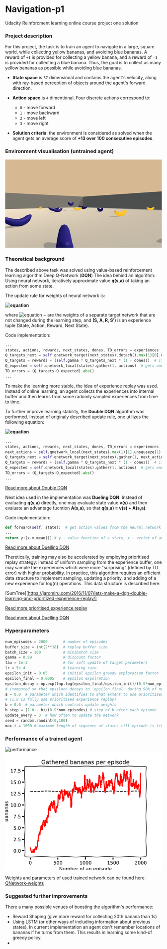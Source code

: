 # Navigation-p1
Udacity Reinforcment learning online course project one solution

### Project description

For this project, the task is to train an agent to navigate in a large, square world, while collecting yellow bananas, and avoiding blue bananas. A reward of `+1` is provided for collecting a yellow banana, and a reward of `-1` is provided for collecting a blue banana. Thus, the goal is to collect as many yellow bananas as possible while avoiding blue bananas.

- **State space** is `37` dimensional and contains the agent's velocity, along with ray-based perception of objects around the agent's forward direction. 

- **Action space** is `4` dimentional. Four discrete actions correspond to:
  - `0` - move forward
  - `1` - move backward
  - `2` - move left
  - `3` - move right

- **Solution criteria**: the environment is considered as solved when the agent gets an average score of **+13 over 100 consecutive episodes**.

### Environment visualisation (untrained agent)
![environment](https://github.com/betadecay1993/Navigation-p1/blob/master/results/banana_gatherer_untrained.gif)

### Theoretical background
The described above task was solved using value-based reinforcement learning algorithm Deep Q-Network (**DQN**)
The idea behind an algorithm:
Using neural network, iteratively approximate value **q(s,a)** of taking an action from some state.

The update rule for weights of neural network is:

**![equation](https://latex.codecogs.com/gif.latex?\Delta&space;\omega&space;=&space;\alpha&space;(R&space;&plus;&space;\gamma&space;\max_a&space;q(S',a,\omega^-)&space;-&space;q(S,A,\omega))\nabla_w&space;q(S,A,\omega))**

where ![equation](https://latex.codecogs.com/gif.latex?\omega^-) − are the weights of a separate target network that are not changed during the learning step, and **(S, A, R, S')** is an experience tuple (State, Action, Reward, Next State).

Code implementation:

```python
...
states, actions, rewards, next_states, dones, TD_errors = experiences
Q_targets_next = self.qnetwork_target(next_states).detach().max(1)[0].unsqueeze(1)
Q_targets = rewards + (self.gamma * Q_targets_next * (1 - dones))  # if done == True: second term is equal to 0
Q_expected = self.qnetwork_local(states).gather(1, actions)  # gets one value from each row in Q function for
TD_errors = (Q_targets-Q_expected).abs()
...
```

To make the learning more stable, the idea of experience replay was used. Instead of online learning, an agent collects the experiences into internal buffer and then learns from some radomly sampled experiences from time to time.

To further improve learning stability, the **Double DQN** algorithm was performed. Instead of originaly described update rule, one utilizes the following equation:

**![equation](https://latex.codecogs.com/gif.latex?\Delta&space;\omega&space;=&space;\alpha&space;(R&space;&plus;&space;\gamma&space;q(S',arg&space;\&space;\text{max}_a&space;q(S',A,\omega),\omega^-)&space;-&space;q(S,A,\omega))\nabla_w&space;q(S,A,\omega))**

```python
...
states, actions, rewards, next_states, dones, TD_errors = experiences
next_actions = self.qnetwork_local(next_states).max(1)[1].unsqueeze(1)
Q_targets_next = self.qnetwork_target(next_states).gather(1, next_actions)
Q_targets = rewards + (self.gamma * Q_targets_next * (1 - dones))  # if done == True: second term is equal to 0
Q_expected = self.qnetwork_local(states).gather(1, actions)  # gets one value from each row in Q function for
TD_errors = (Q_targets-Q_expected).abs()
...
```

[Read more about Double DQN](https://arxiv.org/abs/1509.06461)

Next idea used in the implementation was **Dueling DQN**. Instead of evaluating **q(s,a)** directly, one may evaluate state value **v(s)** and then evaluate an advantage fucntion **A(s,a)**, so that **q(s,a) = v(s) + A(s,a)**.

Code implementation:

```python
def forward(self, state):  # get action values from the neural network given a state
...
return y+(x-x.mean()) # y - value function of a state, x - vector of advantage values given an action and a state
```

[Read more about Duelling DQN](https://arxiv.org/abs/1511.06581)

Theretically, training may also be accelerated by employing prioritised replay strategy: instead of uniform sampling from the experience buffer, one may sample the experiences which were more "surprising" (defined by TD error) with higher probability.
In practice, this algorithm requires an efficient data structure to implement sampling, updating a priority, and adding of a new experience for log(n) operations. 
This data structure is described here: 

[SumTree][https://jaromiru.com/2016/11/07/lets-make-a-dqn-double-learning-and-prioritized-experience-replay/]

[Read more prioritised experience replay](https://arxiv.org/abs/1511.05952)

[Read more about Duelling DQN](https://arxiv.org/abs/1511.06581)

### Hyperparameters
```python
num_episodes = 2000       # number of episodes
buffer_size = int(2**18)  # replay buffer size
batch_size = 100          # minibatch size
gamma = 0.99              # discount factor
tau = 1e-3                # for soft update of target parameters
lr = 5e-4                 # learning rate
epsilon_init = 0.05       # initial epsilon greedy exploration factor
epsilon_final = 0.0005    # epsilon expolration
epsilon_decay = np.exp((np.log(epsilon_final/epsilon_init)/(0.9*num_episodes))) #epsilon decay factor
# (computed so that epsiloon decays to 'epsilon final' during 90% of num_episodes
a = 0.0  # parameter which identifies to what extent to use prioritised replay 
# (1.0 is fully use prioritised experience replay)
b = 0.0  # parameter which controls update weights
b_step = (1.0 - b)/(0.9*num_episodes) # step of b after each episode
update_every = 3  # how often to update the network
seed = random.randint(0,100)
max_t = 1000 # maximum length of sequence of states till episode is finished
```

### Performance of a trained agent
![performance](https://github.com/betadecay1993/Navigation-p1/blob/master/results/banana_gatherer.gif)
![scores](https://github.com/betadecay1993/Navigation-p1/blob/master/results/scores.png)

Weights and parameters of used trained network can be found here:
[QNetwork-weights](https://github.com/betadecay1993/Navigation-p1/blob/master/results/banana_17.0.pth)
### Suggested further improvements
There a many possible venues of boosting the algorithm's performance:
- Reward Shaping (give more reward for collecting 20th banana than 1s)
- Using LSTM (or other ways of including information about previous states). In current implementation an agent don't remember locations of bananas if he turns from them. This results in learning some kind-of greedy policy.
-
